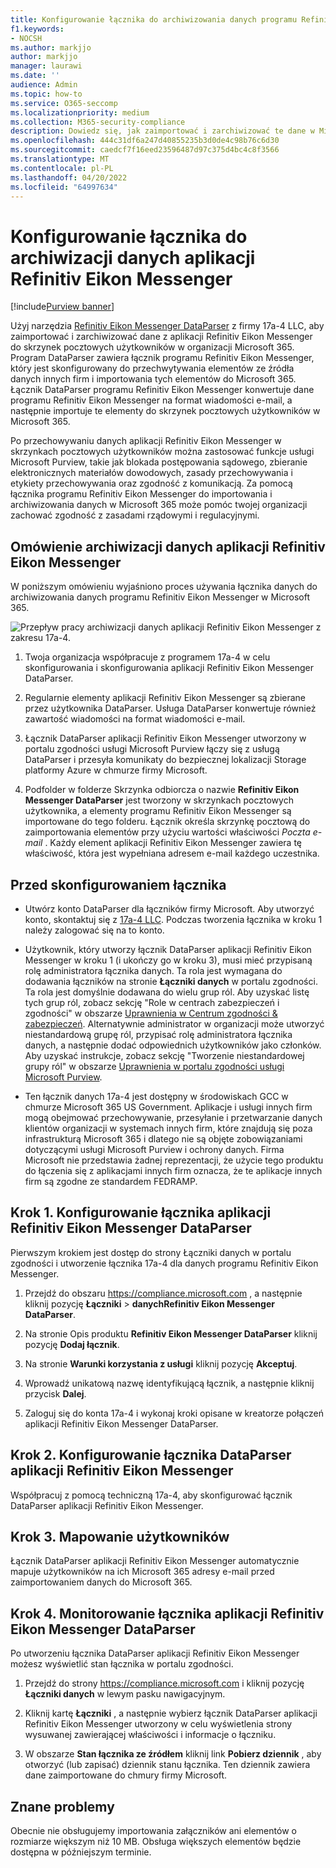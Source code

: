 ```yaml
---
title: Konfigurowanie łącznika do archiwizowania danych programu Refinitiv Eikon Messenger w Microsoft 365
f1.keywords:
- NOCSH
ms.author: markjjo
author: markjjo
manager: laurawi
ms.date: ''
audience: Admin
ms.topic: how-to
ms.service: O365-seccomp
ms.localizationpriority: medium
ms.collection: M365-security-compliance
description: Dowiedz się, jak zaimportować i zarchiwizować te dane w Microsoft 365 za pomocą łącznika 17a-4 programu Refinitiv Eikon Messenger DataParser.
ms.openlocfilehash: 444c31df6a247d40855235b3d0de4c98b76c6d30
ms.sourcegitcommit: caedcf7f16eed23596487d97c375d4bc4c8f3566
ms.translationtype: MT
ms.contentlocale: pl-PL
ms.lasthandoff: 04/20/2022
ms.locfileid: "64997634"
---
```

# <a name="set-up-a-connector-to-archive-refinitiv-eikon-messenger-data"></a>Konfigurowanie łącznika do archiwizacji danych aplikacji Refinitiv Eikon Messenger

[!include[Purview banner](../includes/purview-rebrand-banner.md)]

Użyj narzędzia [Refinitiv Eikon Messenger DataParser](https://www.17a-4.com/refinitiv-messenger-dataparser/) z firmy 17a-4 LLC, aby zaimportować i zarchiwizować dane z aplikacji Refinitiv Eikon Messenger do skrzynek pocztowych użytkowników w organizacji Microsoft 365. Program DataParser zawiera łącznik programu Refinitiv Eikon Messenger, który jest skonfigurowany do przechwytywania elementów ze źródła danych innych firm i importowania tych elementów do Microsoft 365. Łącznik DataParser programu Refinitiv Eikon Messenger konwertuje dane programu Refinitiv Eikon Messenger na format wiadomości e-mail, a następnie importuje te elementy do skrzynek pocztowych użytkowników w Microsoft 365.

Po przechowywaniu danych aplikacji Refinitiv Eikon Messenger w skrzynkach pocztowych użytkowników można zastosować funkcje usługi Microsoft Purview, takie jak blokada postępowania sądowego, zbieranie elektronicznych materiałów dowodowych, zasady przechowywania i etykiety przechowywania oraz zgodność z komunikacją. Za pomocą łącznika programu Refinitiv Eikon Messenger do importowania i archiwizowania danych w Microsoft 365 może pomóc twojej organizacji zachować zgodność z zasadami rządowymi i regulacyjnymi.

## <a name="overview-of-archiving-refinitiv-eikon-messenger-data"></a>Omówienie archiwizacji danych aplikacji Refinitiv Eikon Messenger

W poniższym omówieniu wyjaśniono proces używania łącznika danych do archiwizowania danych programu Refinitiv Eikon Messenger w Microsoft 365.

![Przepływ pracy archiwizacji danych aplikacji Refinitiv Eikon Messenger z zakresu 17a-4.](../media/RefinitivMessengerDataParserConnectorWorkflow.png)

1. Twoja organizacja współpracuje z programem 17a-4 w celu skonfigurowania i skonfigurowania aplikacji Refinitiv Eikon Messenger DataParser.

2. Regularnie elementy aplikacji Refinitiv Eikon Messenger są zbierane przez użytkownika DataParser. Usługa DataParser konwertuje również zawartość wiadomości na format wiadomości e-mail.

3. Łącznik DataParser aplikacji Refinitiv Eikon Messenger utworzony w portalu zgodności usługi Microsoft Purview łączy się z usługą DataParser i przesyła komunikaty do bezpiecznej lokalizacji Storage platformy Azure w chmurze firmy Microsoft.

4. Podfolder w folderze Skrzynka odbiorcza o nazwie **Refinitiv Eikon Messenger DataParser** jest tworzony w skrzynkach pocztowych użytkownika, a elementy programu Refinitiv Eikon Messenger są importowane do tego folderu. Łącznik określa skrzynkę pocztową do zaimportowania elementów przy użyciu wartości właściwości *Poczta e-mail* . Każdy element aplikacji Refinitiv Eikon Messenger zawiera tę właściwość, która jest wypełniana adresem e-mail każdego uczestnika.

## <a name="before-you-set-up-a-connector"></a>Przed skonfigurowaniem łącznika

- Utwórz konto DataParser dla łączników firmy Microsoft. Aby utworzyć konto, skontaktuj się z [17a-4 LLC](https://www.17a-4.com/contact/). Podczas tworzenia łącznika w kroku 1 należy zalogować się na to konto.

- Użytkownik, który utworzy łącznik DataParser aplikacji Refinitiv Eikon Messenger w kroku 1 (i ukończy go w kroku 3), musi mieć przypisaną rolę administratora łącznika danych. Ta rola jest wymagana do dodawania łączników na stronie **Łączniki danych** w portalu zgodności. Ta rola jest domyślnie dodawana do wielu grup ról. Aby uzyskać listę tych grup ról, zobacz sekcję "Role w centrach zabezpieczeń i zgodności" w obszarze [Uprawnienia w Centrum zgodności & zabezpieczeń](../security/office-365-security/permissions-in-the-security-and-compliance-center.md#roles-in-the-security--compliance-center). Alternatywnie administrator w organizacji może utworzyć niestandardową grupę ról, przypisać rolę administratora łącznika danych, a następnie dodać odpowiednich użytkowników jako członków. Aby uzyskać instrukcje, zobacz sekcję "Tworzenie niestandardowej grupy ról" w obszarze [Uprawnienia w portalu zgodności usługi Microsoft Purview](microsoft-365-compliance-center-permissions.md#create-a-custom-role-group).

- Ten łącznik danych 17a-4 jest dostępny w środowiskach GCC w chmurze Microsoft 365 US Government. Aplikacje i usługi innych firm mogą obejmować przechowywanie, przesyłanie i przetwarzanie danych klientów organizacji w systemach innych firm, które znajdują się poza infrastrukturą Microsoft 365 i dlatego nie są objęte zobowiązaniami dotyczącymi usługi Microsoft Purview i ochrony danych. Firma Microsoft nie przedstawia żadnej reprezentacji, że użycie tego produktu do łączenia się z aplikacjami innych firm oznacza, że te aplikacje innych firm są zgodne ze standardem FEDRAMP.

## <a name="step-1-set-up-a-refinitiv-eikon-messenger-dataparser-connector"></a>Krok 1. Konfigurowanie łącznika aplikacji Refinitiv Eikon Messenger DataParser

Pierwszym krokiem jest dostęp do strony Łączniki danych w portalu zgodności i utworzenie łącznika 17a-4 dla danych programu Refinitiv Eikon Messenger.

1. Przejdź do obszaru <https://compliance.microsoft.com> , a następnie kliknij pozycję **Łączniki** >  **danychRefinitiv Eikon Messenger DataParser**.

2. Na stronie Opis produktu **Refinitiv Eikon Messenger DataParser** kliknij pozycję **Dodaj łącznik**.

3. Na stronie **Warunki korzystania z usługi** kliknij pozycję **Akceptuj**.

4. Wprowadź unikatową nazwę identyfikującą łącznik, a następnie kliknij przycisk **Dalej**.

5. Zaloguj się do konta 17a-4 i wykonaj kroki opisane w kreatorze połączeń aplikacji Refinitiv Eikon Messenger DataParser.

## <a name="step-2-configure-the-refinitiv-eikon-messenger-dataparser-connector"></a>Krok 2. Konfigurowanie łącznika DataParser aplikacji Refinitiv Eikon Messenger

Współpracuj z pomocą techniczną 17a-4, aby skonfigurować łącznik DataParser aplikacji Refinitiv Eikon Messenger.

## <a name="step-3-map-users"></a>Krok 3. Mapowanie użytkowników

Łącznik DataParser aplikacji Refinitiv Eikon Messenger automatycznie mapuje użytkowników na ich Microsoft 365 adresy e-mail przed zaimportowaniem danych do Microsoft 365.

## <a name="step-4-monitor-the-refinitiv-eikon-messenger-dataparser-connector"></a>Krok 4. Monitorowanie łącznika aplikacji Refinitiv Eikon Messenger DataParser

Po utworzeniu łącznika DataParser aplikacji Refinitiv Eikon Messenger możesz wyświetlić stan łącznika w portalu zgodności.

1. Przejdź do strony <https://compliance.microsoft.com> i kliknij pozycję **Łączniki danych** w lewym pasku nawigacyjnym.

2. Kliknij kartę **Łączniki** , a następnie wybierz łącznik DataParser aplikacji Refinitiv Eikon Messenger utworzony w celu wyświetlenia strony wysuwanej zawierającej właściwości i informacje o łączniku.

3. W obszarze **Stan łącznika ze źródłem** kliknij link **Pobierz dziennik** , aby otworzyć (lub zapisać) dziennik stanu łącznika. Ten dziennik zawiera dane zaimportowane do chmury firmy Microsoft.

## <a name="known-issues"></a>Znane problemy

Obecnie nie obsługujemy importowania załączników ani elementów o rozmiarze większym niż 10 MB. Obsługa większych elementów będzie dostępna w późniejszym terminie.
